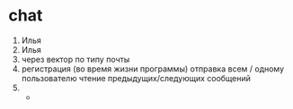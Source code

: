 # chat
1. Илья 
2. Илья
3. через вектор по типу почты
4. регистрация (во время жизни программы)
отправка всем / одному пользователю
чтение предыдущих/следующих сообщений
5. -
